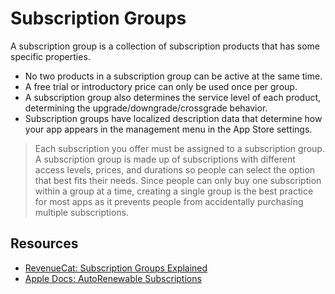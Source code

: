 # Subscription Groups 

A subscription group is a collection of subscription products that has some specific properties.

* No two products in a subscription group can be active at the same time.
* A free trial or introductory price can only be used once per group.
* A subscription group also determines the service level of each product, determining the upgrade/downgrade/crossgrade behavior.
* Subscription groups have localized description data that determine how your app appears in the management menu in the App Store settings.

> Each subscription you offer must be assigned to a subscription group. A subscription group is made up of subscriptions with different access levels, prices, and durations so people can select the option that best fits their needs. Since people can only buy one subscription within a group at a time, creating a single group is the best practice for most apps as it prevents people from accidentally purchasing multiple subscriptions.


## Resources 

* [RevenueCat: Subscription Groups Explained](https://www.revenuecat.com/blog/ios-subscription-groups-explained)
* [Apple Docs: AutoRenewable Subscriptions](https://developer.apple.com/app-store/subscriptions/)
